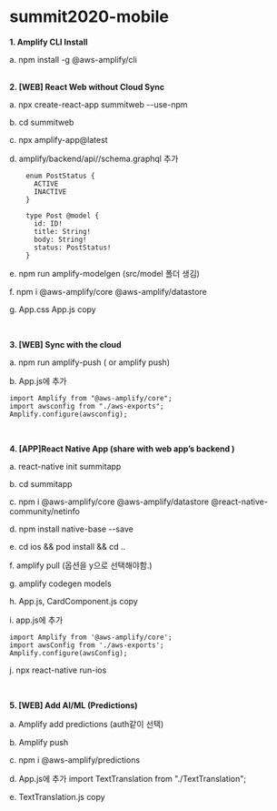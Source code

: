 # summit2020-mobile

<b>1. Amplify CLI Install</b>

  a. npm install -g @aws-amplify/cli


<br>
<b>2. [WEB] React Web without Cloud Sync</b>

  a. npx create-react-app summitweb --use-npm
  
  b. cd summitweb
  
  c. npx amplify-app@latest


  d. amplify/backend/api/<datasourcename>/schema.graphql 추가

        enum PostStatus {
          ACTIVE
          INACTIVE
        }

        type Post @model {
          id: ID!
          title: String!
          body: String!
          status: PostStatus!
        }


  e. npm run amplify-modelgen 
      (src/model 폴더 생김)

  f. npm i @aws-amplify/core @aws-amplify/datastore

  g. App.css App.js copy
      
<br>

<b>3. [WEB] Sync with the cloud</b>

  a. npm run amplify-push ( or amplify push)

  b. App.js에 추가
  
    import Amplify from "@aws-amplify/core";
    import awsconfig from "./aws-exports";
    Amplify.configure(awsconfig);

<br>

<b>4. [APP]React Native App (share with web app’s backend )</b>

  a. react-native init summitapp
  
  b. cd summitapp


  c. npm i @aws-amplify/core @aws-amplify/datastore @react-native-community/netinfo
  
  d. npm install native-base --save
  
  e. cd ios && pod install && cd ..
  
  f. amplify pull (옵션을 y으로 선택해야함.)

  g. amplify codegen models
  
  h. App.js, CardComponent.js copy
  
  i. app.js에 추가

    import Amplify from '@aws-amplify/core';
    import awsConfig from './aws-exports';
    Amplify.configure(awsConfig);
    
  j. npx react-native run-ios

<br>

<b>5. [WEB] Add AI/ML (Predictions)</b>

  a. Amplify add predictions (auth같이 선택)
  
  b. Amplify push

  c. npm i @aws-amplify/predictions

  d. App.js에 추가
    import TextTranslation from "./TextTranslation";
    <TextTranslation id={posts[i].id} body={posts[i].body} />
    
  e. TextTranslation.js copy
